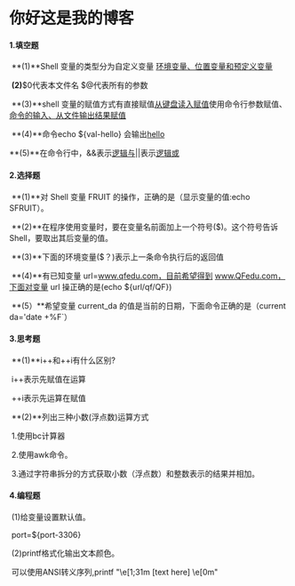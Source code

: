 # 你好这是我的博客

#### 1.填空题

​		**(1)**Shell 变量的类型分为自定义变量 <u>环境变量、位置变量和预定义变量</u>

​		**(2)**$0代表本文件名 \$@代表所有的参数

​		**(3)**shell 变量的赋值方式有直接赋值<u>从键盘读入赋值</u>使用命令行参数赋值、<u>命令的输入、从文件输出结果赋值</u>

​		**(4)**命令echo ${val-hello} 会输出<u>hello</u>

​		**(5)**在命令行中，&&表示<u>逻辑与</u>||表示<u>逻辑或</u>

#### 2.选择题

​		**(1)**对 Shell 变量 FRUIT 的操作，正确的是（显示变量的值:echo SFRUIT）。

​		**(2)**在程序使用变量时，要在变量名前面加上一个符号($)。这个符号告诉 Shell，要取出其后变量的值。

​		**(3)**下面的环境变量($？)表示上一条命令执行后的返回值

​		**(4)**有已知变量 url=www.qfedu.com，目前希望得到 www.QFedu.com，下面对变量 url 操正确的是(echo ${url/qf/QF})

​		**(5）**希望变量 current_da 的值是当前的日期，下面命令正确的是（current da='date +%F`）

#### 3.思考题

​		**(1)**i++和++i有什么区别?

​		i++表示先赋值在运算

​		++i表示先运算在赋值

​		**(2)**列出三种小数(浮点数)运算方式

​		1.使用bc计算器

​		2.使用awk命令。

​		3.通过字符串拆分的方式获取小数（浮点数）和整数表示的结果并相加。

#### 4.编程题

​		(1)给变量设置默认值。

​		port=${port-3306}

​		(2)printf格式化输出文本颜色。

​		可以使用ANSI转义序列,printf "\e[1;31m [text here] \e[0m"
